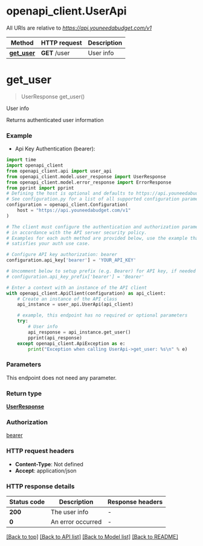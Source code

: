 # openapi_client.UserApi

All URIs are relative to *https://api.youneedabudget.com/v1*

Method | HTTP request | Description
------------- | ------------- | -------------
[**get_user**](UserApi.md#get_user) | **GET** /user | User info


# **get_user**
> UserResponse get_user()

User info

Returns authenticated user information

### Example

* Api Key Authentication (bearer):

```python
import time
import openapi_client
from openapi_client.api import user_api
from openapi_client.model.user_response import UserResponse
from openapi_client.model.error_response import ErrorResponse
from pprint import pprint
# Defining the host is optional and defaults to https://api.youneedabudget.com/v1
# See configuration.py for a list of all supported configuration parameters.
configuration = openapi_client.Configuration(
    host = "https://api.youneedabudget.com/v1"
)

# The client must configure the authentication and authorization parameters
# in accordance with the API server security policy.
# Examples for each auth method are provided below, use the example that
# satisfies your auth use case.

# Configure API key authorization: bearer
configuration.api_key['bearer'] = 'YOUR_API_KEY'

# Uncomment below to setup prefix (e.g. Bearer) for API key, if needed
# configuration.api_key_prefix['bearer'] = 'Bearer'

# Enter a context with an instance of the API client
with openapi_client.ApiClient(configuration) as api_client:
    # Create an instance of the API class
    api_instance = user_api.UserApi(api_client)

    # example, this endpoint has no required or optional parameters
    try:
        # User info
        api_response = api_instance.get_user()
        pprint(api_response)
    except openapi_client.ApiException as e:
        print("Exception when calling UserApi->get_user: %s\n" % e)
```


### Parameters
This endpoint does not need any parameter.

### Return type

[**UserResponse**](UserResponse.md)

### Authorization

[bearer](../README.md#bearer)

### HTTP request headers

 - **Content-Type**: Not defined
 - **Accept**: application/json


### HTTP response details

| Status code | Description | Response headers |
|-------------|-------------|------------------|
**200** | The user info |  -  |
**0** | An error occurred |  -  |

[[Back to top]](#) [[Back to API list]](../README.md#documentation-for-api-endpoints) [[Back to Model list]](../README.md#documentation-for-models) [[Back to README]](../README.md)

